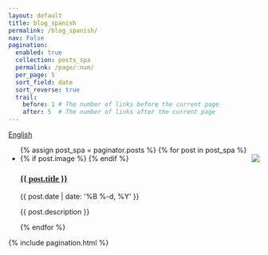 ```yaml
---
layout: default
title: blog_spanish
permalink: /blog_spanish/
nav: False
pagination:
  enabled: true
  collection: posts_spa
  permalink: /page/:num/
  per_page: 5
  sort_field: date
  sort_reverse: true
  trail:
    before: 1 # The number of links before the current page
    after: 5  # The number of links after the current page
---
```

<!--Buttom to spanish-->
<a class="btn draw-border" href="https://www.elenocastro.com/blog/" style="text-align: right;">English</a>

<div class="post">


  <ul class="post-list">
    {% assign post_spa = paginator.posts %}
    {% for post in post_spa %}
            <li>
                <!--Just to add an image for each post-->
                {% if post.image %}       
                <div class="col-xs-8 col-sm-5 p-2 pt-2 pb-sm-2 pb-4 pl-sm-4" style="float: right; max-width:270px; max-height: 200px; overflow: hidden;">
                <img class="img-fluid" src="{{ post.image }}">
                </div>
                {% endif %}
                <h3 style="font-family: 'Playfair Display', serif; text-align: left;"><a class="post-title" href="{{ post.url | prepend: site.baseurl }}">{{ post.title }}</a></h3>
                <p class="post-meta">{{ post.date | date: '%B %-d, %Y' }}</p>
                <p>{{ post.description }}</p>
            </li>
    {% endfor %}
  </ul>

  {% include pagination.html %}

</div>
